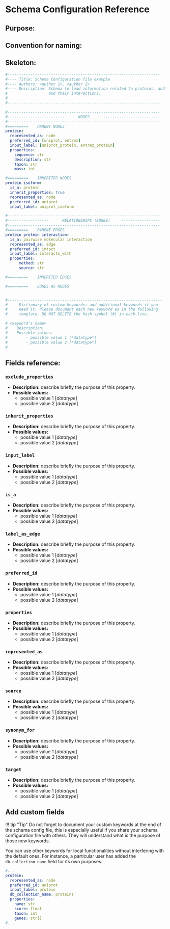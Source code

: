# Schema Configuration Reference

## Purpose:

## Convention for naming:

## Skeleton:

```yaml
#-------------------------------------------------------------------
#---- Title: Schema Configuration file example
#---- Authors: <author 1>, <author 2>
#---- Description: Schema to load information related to proteins, and
#                  and their interactions.
#
#-------------------------------------------------------------------

#-------------------------------------------------------------------
#-------------------------      NODES      -------------------------
#-------------------------------------------------------------------
#=========    PARENT NODES
protein:
  represented_as: node
  preferred_id: [uniprot, entrez]
  input_label: [uniprot_protein, entrez_protein]
  properties:
    sequence: str
    description: str
    taxon: str
    mass: int

#=========    INHERITED NODES
protein isoform:
  is_a: protein
  inherit_properties: true
  represented_as: node
  preferred_id: uniprot
  input_label: uniprot_isoform

#-------------------------------------------------------------------
#------------------      RELATIONSHIPS (EDGES)     -----------------
#-------------------------------------------------------------------
#=========    PARENT EDGES
protein protein interaction:
  is_a: pairwise molecular interaction
  represented_as: edge
  preferred_id: intact
  input_label: interacts_with
  properties:
      method: str
      source: str

#=========    INHERITED EDGES

#=========    EDGES AS NODES


#--------------------------------------------------------------------
#---- Dictionary of custom keywords: add additional keywords if you
#     need it. Please document each new keyword as in the following
#     template. DO NOT DELETE the hash symbol (#) in each line.

# <keyword's name>
#    Description:
#    Possible values:
#        - possible value 1 [*datatype*]
#        - possible value 2 [*datatype*]
#

```

## Fields reference:

### `exclude_properties`
- **Description:** describe briefly the purpose of this property.
- **Possible values:**
  - possible value 1 [*datatype*]
  - possible value 2 [*datatype*]

### `inherit_properties`
- **Description:** describe briefly the purpose of this property.
- **Possible values:**
  - possible value 1 [*datatype*]
  - possible value 2 [*datatype*]

### `input_label`
- **Description:** describe briefly the purpose of this property.
- **Possible values:**
  - possible value 1 [*datatype*]
  - possible value 2 [*datatype*]

### `is_a`
- **Description:** describe briefly the purpose of this property.
- **Possible values:**
  - possible value 1 [*datatype*]
  - possible value 2 [*datatype*]

### `label_as_edge`
- **Description:** describe briefly the purpose of this property.
- **Possible values:**
  - possible value 1 [*datatype*]
  - possible value 2 [*datatype*]

### `preferred_id`
- **Description:** describe briefly the purpose of this property.
- **Possible values:**
  - possible value 1 [*datatype*]
  - possible value 2 [*datatype*]

### `properties`
- **Description:** describe briefly the purpose of this property.
- **Possible values:**
  - possible value 1 [*datatype*]
  - possible value 2 [*datatype*]

### `represented_as`
- **Description:** describe briefly the purpose of this property.
- **Possible values:**
  - possible value 1 [*datatype*]
  - possible value 2 [*datatype*]

### `source`
- **Description:** describe briefly the purpose of this property.
- **Possible values:**
  - possible value 1 [*datatype*]
  - possible value 2 [*datatype*]

### `synonym_for`
- **Description:** describe briefly the purpose of this property.
- **Possible values:**
  - possible value 1 [*datatype*]
  - possible value 2 [*datatype*]

### `target`
- **Description:** describe briefly the purpose of this property.
- **Possible values:**
  - possible value 1 [*datatype*]
  - possible value 2 [*datatype*]

## Add custom fields
!!! tip "Tip"
    Do not forget to document your custom keywords at the end of the schema config file, this is especially useful if you share your schema configuration file with others. They will understand what is the purpose of those new keywords.

You can use other keywords for local functionalities without interfering with the default ones. For instance, a particular user has added the `db_collection_name` field for its own purposes.

```yaml title="Example: schema configuration with a custom keyword" hl_lines="6"
#...
protein:
  represented_as: node
  preferred_id: uniprot
  input_label: protein
  db_collection_name: proteins
  properties:
    name: str
    score: float
    taxon: int
    genes: str[]
#...
```
